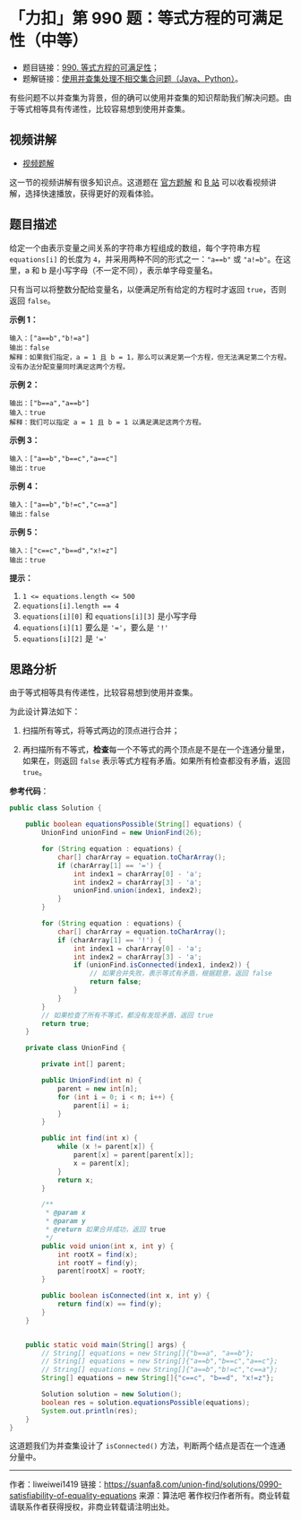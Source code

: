 # 「力扣」第 990 题：等式方程的可满足性（中等）

- 题目链接：[990. 等式方程的可满足性](https://leetcode-cn.com/problems/satisfiability-of-equality-equations/)；
- 题解链接：[使用并查集处理不相交集合问题（Java、Python）](https://leetcode-cn.com/problems/satisfiability-of-equality-equations/solution/shi-yong-bing-cha-ji-chu-li-bu-xiang-jiao-ji-he-we/)。

有些问题不以并查集为背景，但的确可以使用并查集的知识帮助我们解决问题。由于等式相等具有传递性，比较容易想到使用并查集。

## 视频讲解

- [视频题解](https://leetcode-cn.com/problems/satisfiability-of-equality-equations/solution/deng-shi-fang-cheng-de-ke-man-zu-xing-by-leetcode-/)

这一节的视频讲解有很多知识点。这道题在 [官方题解](https://leetcode-cn.com/problems/satisfiability-of-equality-equations/solution/deng-shi-fang-cheng-de-ke-man-zu-xing-by-leetcode-/) 和 [B 站](https://www.bilibili.com/video/BV1gz411i7kD) 可以收看视频讲解，选择快速播放，获得更好的观看体验。

## 题目描述

给定一个由表示变量之间关系的字符串方程组成的数组，每个字符串方程 `equations[i]` 的长度为 `4`，并采用两种不同的形式之一：`"a==b"` 或 `"a!=b"`。在这里，a 和 b 是小写字母（不一定不同），表示单字母变量名。

只有当可以将整数分配给变量名，以便满足所有给定的方程时才返回 `true`，否则返回 `false`。

**示例 1：**

```
输入：["a==b","b!=a"]
输出：false
解释：如果我们指定，a = 1 且 b = 1，那么可以满足第一个方程，但无法满足第二个方程。没有办法分配变量同时满足这两个方程。
```

**示例 2：**

```
输出：["b==a","a==b"]
输入：true
解释：我们可以指定 a = 1 且 b = 1 以满足满足这两个方程。
```

**示例 3：**

```
输入：["a==b","b==c","a==c"]
输出：true
```

**示例 4：**

```
输入：["a==b","b!=c","c==a"]
输出：false
```

**示例 5：**

```
输入：["c==c","b==d","x!=z"]
输出：true
```

**提示：**

1. `1 <= equations.length <= 500`
2. `equations[i].length == 4`
3. `equations[i][0]` 和 `equations[i][3]` 是小写字母
4. `equations[i][1]` 要么是 `'='`，要么是 `'!'`
5. `equations[i][2]` 是 `'='`

## 思路分析

由于等式相等具有传递性，比较容易想到使用并查集。

为此设计算法如下：

1. 扫描所有等式，将等式两边的顶点进行合并；

2. 再扫描所有不等式，**检查**每一个不等式的两个顶点是不是在一个连通分量里，如果在，则返回 `false` 表示等式方程有矛盾。如果所有检查都没有矛盾，返回 `true`。

**参考代码**：

```Java []
public class Solution {

    public boolean equationsPossible(String[] equations) {
        UnionFind unionFind = new UnionFind(26);

        for (String equation : equations) {
            char[] charArray = equation.toCharArray();
            if (charArray[1] == '=') {
                int index1 = charArray[0] - 'a';
                int index2 = charArray[3] - 'a';
                unionFind.union(index1, index2);
            }
        }

        for (String equation : equations) {
            char[] charArray = equation.toCharArray();
            if (charArray[1] == '!') {
                int index1 = charArray[0] - 'a';
                int index2 = charArray[3] - 'a';
                if (unionFind.isConnected(index1, index2)) {
                    // 如果合并失败，表示等式有矛盾，根据题意，返回 false
                    return false;
                }
            }
        }
        // 如果检查了所有不等式，都没有发现矛盾，返回 true
        return true;
    }

    private class UnionFind {

        private int[] parent;

        public UnionFind(int n) {
            parent = new int[n];
            for (int i = 0; i < n; i++) {
                parent[i] = i;
            }
        }

        public int find(int x) {
            while (x != parent[x]) {
                parent[x] = parent[parent[x]];
                x = parent[x];
            }
            return x;
        }

        /**
         * @param x
         * @param y
         * @return 如果合并成功，返回 true
         */
        public void union(int x, int y) {
            int rootX = find(x);
            int rootY = find(y);
            parent[rootX] = rootY;
        }

        public boolean isConnected(int x, int y) {
            return find(x) == find(y);
        }
    }


    public static void main(String[] args) {
        // String[] equations = new String[]{"b==a", "a==b"};
        // String[] equations = new String[]{"a==b","b==c","a==c"};
        // String[] equations = new String[]{"a==b","b!=c","c==a"};
        String[] equations = new String[]{"c==c", "b==d", "x!=z"};

        Solution solution = new Solution();
        boolean res = solution.equationsPossible(equations);
        System.out.println(res);
    }
}
```

这道题我们为并查集设计了 `isConnected()` 方法，判断两个结点是否在一个连通分量中。



---

作者：liweiwei1419
链接：https://suanfa8.com/union-find/solutions/0990-satisfiability-of-equality-equations
来源：算法吧
著作权归作者所有。商业转载请联系作者获得授权，非商业转载请注明出处。